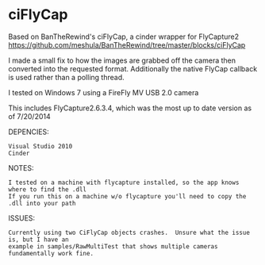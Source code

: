 ciFlyCap
========

Based on BanTheRewind's ciFlyCap, a cinder wrapper for FlyCapture2
https://github.com/meshula/BanTheRewind/tree/master/blocks/ciFlyCap

I made a small fix to how the images are grabbed off the camera then converted into the requested format.  Additionally the native FlyCap callback is used rather than a polling thread.

I tested on Windows 7 using a FireFly MV USB 2.0 camera

This includes FlyCapture2.6.3.4, which was the most up to date version as of 7/20/2014

DEPENCIES:
	
	Visual Studio 2010
	Cinder


NOTES:
	
	I tested on a machine with flycapture installed, so the app knows where to find the .dll
	If you run this on a machine w/o flycapture you'll need to copy the .dll into your path


ISSUES:

	Currently using two CiFlyCap objects crashes.  Unsure what the issue is, but I have an
	example in samples/RawMultiTest that shows multiple cameras fundamentally work fine.